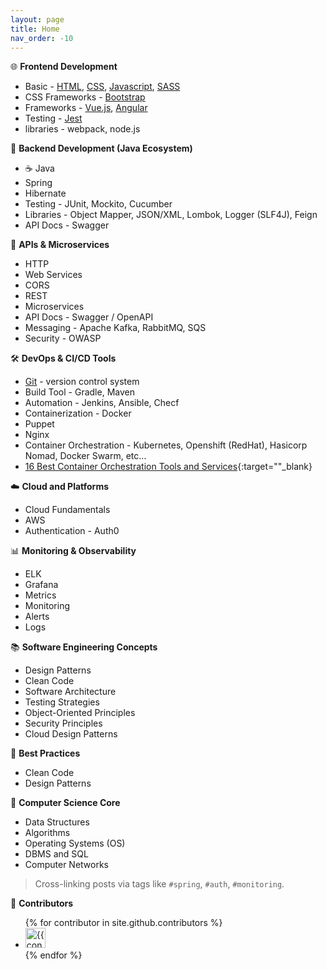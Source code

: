 ```yaml
---
layout: page
title: Home
nav_order: -10
---
```


🌐 **Frontend Development**
- Basic - [HTML](html), [CSS](css), [Javascript](js), [SASS](sass)
- CSS Frameworks - [Bootstrap](bootstrap)
- Frameworks - [Vue.js](vue), [Angular](angular)
- Testing - [Jest](jest)
- libraries - webpack, node.js

📙 **Backend Development (Java Ecosystem)**

- ☕ Java
- Spring
- Hibernate
- Testing - JUnit, Mockito, Cucumber
- Libraries - Object Mapper, JSON/XML, Lombok, Logger (SLF4J), Feign
- API Docs - Swagger

🔁 **APIs & Microservices**
- HTTP
- Web Services
- CORS
- REST
- Microservices
- API Docs - Swagger / OpenAPI
- Messaging - Apache Kafka, RabbitMQ, SQS
- Security - OWASP

🛠️  **DevOps & CI/CD Tools**

- [Git](git) - version control system
- Build Tool - Gradle, Maven
- Automation - Jenkins, Ansible, Checf
- Containerization - Docker
- Puppet
- Nginx
- Container Orchestration - Kubernetes, Openshift (RedHat), Hasicorp Nomad, Docker Swarm, etc…
- [16 Best Container Orchestration Tools and Services](https://devopscube.com/docker-container-clustering-tools/){:target=""_blank}

☁️ **Cloud and Platforms**
- Cloud Fundamentals
- AWS
- Authentication - Auth0

📊 **Monitoring & Observability**
- ELK
- Grafana
- Metrics
- Monitoring
- Alerts
- Logs

📚 **Software Engineering Concepts**
- Design Patterns
- Clean Code
- Software Architecture
- Testing Strategies
- Object-Oriented Principles
- Security Principles
- Cloud Design Patterns

📕 **Best Practices**

- Clean Code
- Design Patterns

🧠 **Computer Science Core**
- Data Structures
- Algorithms
- Operating Systems (OS)
- DBMS and SQL
- Computer Networks

> Cross-linking posts via tags like `#spring`, `#auth`, `#monitoring`.


💁 **Contributors**

<ul class="list-style-none">
{% for contributor in site.github.contributors %}
  <li class="d-inline-block mr-1">
     <a href="{{ contributor.html_url }}"><img src="{{ contributor.avatar_url }}" width="32" height="32" alt="{{ contributor.login }}"></a>
  </li>
{% endfor %}
</ul>

